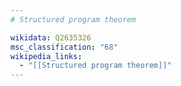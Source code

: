 ```yaml
---
# Structured program theorem

wikidata: Q2635326
msc_classification: "68"
wikipedia_links:
  - "[[Structured program theorem]]"
---
```

